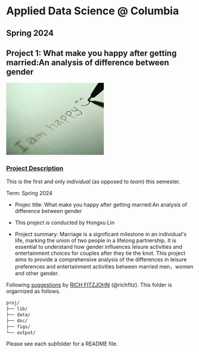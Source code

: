 # Applied Data Science @ Columbia
## Spring 2024
## Project 1: What make you happy after getting married:An analysis of difference between gender

![image](figs/title.jpeg)

### [Project Description](doc/Proj1_desc.md)
This is the first and only *individual* (as opposed to *team*) this semester. 

Term: Spring 2024

+ Projec title: What make you happy after getting married:An analysis of difference between gender
+ This project is conducted by Hongxu Lin

+ Project summary: Marriage is a significant milestone in an individual's life, marking the union of two people in a lifelong partnership. It is essential to understand how gender influences leisure activities and entertainment choices for couples after they tie the knot. This project aims to provide a comprehensive analysis of the differences in leisure preferences and entertainment activities between married men，women and other gender.

Following [suggestions](http://nicercode.github.io/blog/2013-04-05-projects/) by [RICH FITZJOHN](http://nicercode.github.io/about/#Team) (@richfitz). This folder is orgarnized as follows.

```
proj/
├── lib/
├── data/
├── doc/
├── figs/
└── output/
```

Please see each subfolder for a README file.
